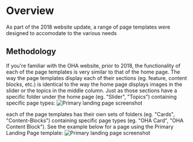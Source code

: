 # Overview <Badge text="Under Construction" type="warn"/>

As part of the 2018 website update, a range of page templates were designed to accomodate to the various needs

## Methodology

If you're familiar with the OHA website, prior to 2018, the functionality of each of the page templates is very similar to that of the home page. The way the page templates display each of their sections (eg. feature, content blocks, etc.) is identical to the way the home page displays images in the slider or the topics in the middle column. Just as those sections have a specific folder under the home page (eg. "Slider", "Topics") containing specific page types:
<img :src="$withBase('/screenshots/primary-landing.png')" alt="Primary landing page screenshot">

each of the page templates has their own sets of folders (eg. "Cards", "Content-Blocks") containing specific page types (eg. "OHA Card", "OHA Content Block"). See the example below for a page using the Primary Landing Page template:
<img :src="$withBase('/screenshots/primary-landing.png')" alt="Primary landing page screenshot">
